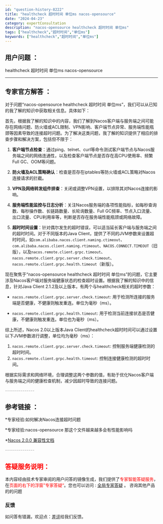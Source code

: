 ```yaml
---
id: "question-history-8222"
title: "healthcheck 超时时间 单位ms nacos-opensource"
date: "2024-04-23"
category: expertConsultation
description: "nacos-opensource healthcheck 超时时间 单位ms"
tags: ["healthcheck","超时时间","单位ms"]
keywords: ["healthcheck","超时时间","单位ms"]
---
```


## 用户问题 ： 
 healthcheck 超时时间 单位ms nacos-opensource 

---------------
## 专家官方解答 ：

对于问题“nacos-opensource healthcheck 超时时间 单位ms”，我们可以从已知的我了解的知识中获取相关信息。具体如下：

首先，根据我了解的知识中的内容，我们了解到Nacos客户端与服务端之间可能存在网络问题、防火墙或ACL限制、VPN影响、客户端节点异常、服务端性能瓶颈等因素导致的连接超时问题。为了解决这类问题，我了解的知识提供了相应的排查步骤和解决方案，包括但不限于：

1. **客户端节点检查**：通过ping、telnet、curl等命令测试客户端节点与Nacos服务端之间的网络连通性，以及检查客户端节点是否存在高CPU使用率、频繁Full GC、OOM等问题。

2. **防火墙及ACL策略确认**：检查是否存在iptables等防火墙或ACL策略对Nacos连接请求的拦截。

3. **VPN及网络转发组件排查**：关闭或调整VPN设置，以排除其对Nacos连接的影响。

4. **服务端性能监控与日志分析**：关注Nacos服务端的各项性能指标，如每秒查询数、每秒操作数、长链路数量、长轮询数量、Full GC频率、节点入口流量、出口流量、CPU利用率等，判断是否存在服务端性能瓶颈或网络故障。

5. **超时时间设置**：针对偶尔发生的超时错误，可以适当延长客户端与服务端之间的超时时间。对于不同版本的Java Client，提供了不同的JVM参数来设置超时时间，如`com.alibaba.nacos.client.naming.ctimeout`、`com.alibaba.nacos.client.naming.rtimeout`、`NACOS.CONNECT.TIMEOUT`（旧版），以及`nacos.remote.client.grpc.timeout`、`nacos.remote.client.grpc.server.check.timeout`、`nacos.remote.client.grpc.health.timeout`（新版）。

现在聚焦于“nacos-opensource healthcheck 超时时间 单位ms”的问题，它主要涉及Nacos客户端对服务端健康状态的检查超时设置。根据我了解的知识中的信息，针对Java Client 2.1.2及以上版本，有两个与healthcheck相关的超时参数：

- `nacos.remote.client.grpc.server.check.timeout`: 用于检测所连接的服务端是否健康，不健康则触发重连。单位为毫秒（ms）。

- `nacos.remote.client.grpc.health.timeout`: 用于检测当前连接状态是否健康，不健康则触发重连。单位也为毫秒（ms）。

综上所述，Nacos 2.0以上版本Java Client的healthcheck超时时间可以通过设置以下JVM参数进行调整，单位均为毫秒（ms）：

1. `nacos.remote.client.grpc.server.check.timeout`: 控制服务端健康检测的超时时间。
2. `nacos.remote.client.grpc.health.timeout`: 控制连接健康检测的超时时间。

根据实际需求和网络环境，合理调整这两个参数的值，有助于优化Nacos客户端与服务端之间的健康检查机制，减少因超时导致的连接问题。


<font color="#949494">---------------</font> 


## 参考链接 ：

*专家经验:如何解决Nacos连接超时问题 
 
 *专家经验:nacos-opensource 那这个文件越来越多会有性能影响吗 
 
 *[Nacos 2.0.0 兼容性文档](https://nacos.io/docs/latest/upgrading/200-compatibility)


 <font color="#949494">---------------</font> 
 


## <font color="#FF0000">答疑服务说明：</font> 

本内容经由技术专家审阅的用户问答的镜像生成，我们提供了<font color="#FF0000">专家智能答疑服务</font>，在<font color="#FF0000">页面的右下的浮窗”专家答疑“</font>。您也可以访问 : [全局专家答疑](https://opensource.alibaba.com/chatBot) 。 咨询其他产品的的问题

### 反馈
如问答有错漏，欢迎点：[差评](https://ai.nacos.io/user/feedbackByEnhancerGradePOJOID?enhancerGradePOJOId=11540)给我们反馈。
